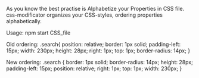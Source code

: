 As you know the best practise is Alphabetize your Properties in CSS file.
css-modificator organizes your CSS-styles, ordering properties alphabetically.

Usage: npm start CSS_file

Old ordering:
.search{
  position: relative;
  border: 1px solid;
  padding-left: 15px;
  width: 230px;
  height: 28px;
  right: 1px;
  top: 1px;
  border-radius: 14px;
}


New ordering:
.search {
  border: 1px solid;
  border-radius: 14px;
  height: 28px;
  padding-left: 15px;
  position: relative;
  right: 1px;
  top: 1px;
  width: 230px;
}


